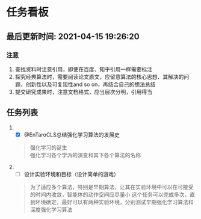 <!--
 * @Description: A File To Publish The Task
 * @version: V1.0
 * @Author: lesheng
 * @Date: 2021-04-14 19:02:22
 * @LastEditors: lesheng
 * @LastEditTime: 2021-04-15 19:27:35
-->

# 任务看板

## __最后更新时间: 2021-04-15 19:26:20__

### __注意__

1. 查找资料时注意引用，即使在百度、知乎引用一样需要标注
2. 探究经典算法时，需要阅读论文原文，应留意算法的核心思想、其解决的问题、创新性以及可复现性and so on，再结合自己的想法总结
3. 提交研究成果时，注意文档格式，应当层次分明，引用得当

## __任务列表__

1. - [X] @EnTaroCLS总结强化学习算法的发展史  
    > 强化学习的诞生  
    > 强化学习各个学派的演变和其下各个算法的名称  
2. - [ ] 设计实验环境和目标（设计简单的游戏）
    > 为了适应多个算法，特别是早期算法，让其在实验环境中可以在可接受的时间内收敛，智能体的动作空间应尽量小
    > 这个任务可以完成多次，直到环境确定，最好可以有两种实验环境，分别测试早期强化学习算法和深度强化学习算法
